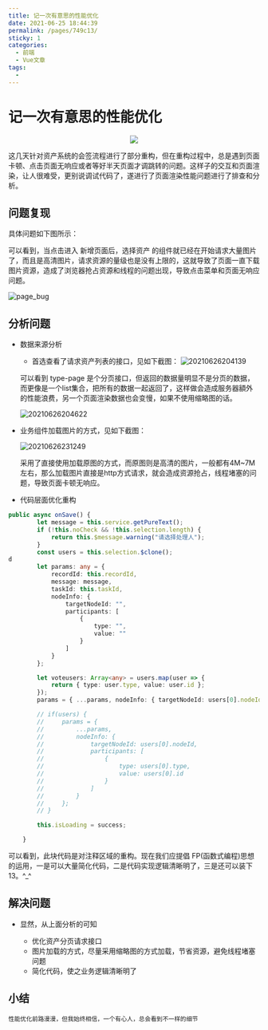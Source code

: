```yaml
---
title: 记一次有意思的性能优化
date: 2021-06-25 18:44:39
permalink: /pages/749c13/
sticky: 1
categories:
  - 前端
  - Vue文章
tags:
  - 
---
```


# 记一次有意思的性能优化

<p align="center">
  <img src="https://cdn.jsdelivr.net/gh/whf605319646/image_store/assets/blog/20210625233857.png">
</p>

这几天针对资产系统的会签流程进行了部分重构，但在重构过程中，总是遇到页面卡顿、点击页面无响应或者等好半天页面才调跳转的问题。这样子的交互和页面渲染，让人很难受，更别说调试代码了，遂进行了页面渲染性能问题进行了排查和分析。

<!-- more -->

## 问题复现

具体问题如下图所示：

可以看到，当点击进入 新增页面后，选择资产 的组件就已经在开始请求大量图片了，而且是高清图片，请求资源的量级也是没有上限的，这就导致了页面一直下载图片资源，造成了浏览器抢占资源和线程的问题出现，导致点击菜单和页面无响应问题。

![page_bug](https://cdn.jsdelivr.net/gh/whf605319646/image_store/assets/blog/page_bug.gif)


## 分析问题
* 数据来源分析
    - 首选查看了请求资产列表的接口，见如下截图：
    ![20210626204139](https://cdn.jsdelivr.net/gh/whf605319646/image_store/assets/blog/20210626204139.png)

    可以看到 type-page 是个分页接口，但返回的数据量明显不是分页的数据，而更像是一个list集合，把所有的数据一起返回了，这样做会造成服务器額外的性能浪费，另一个页面渲染数据也会变慢，如果不使用缩略图的话。

    ![20210626204622](https://cdn.jsdelivr.net/gh/whf605319646/image_store/assets/blog/20210626204622.png)

* 业务组件加载图片的方式，见如下截图：

    ![20210626231249](https://cdn.jsdelivr.net/gh/whf605319646/image_store/assets/blog/20210626231249.png)

    采用了直接使用加载原图的方式，而原图则是高清的图片，一般都有4M~7M左右，那么加载图片直接是http方式请求，就会造成资源抢占，线程堵塞的问题，导致页面卡顿无响应。

* 代码层面优化重构

```ts
public async onSave() {
        let message = this.service.getPureText();
        if (!this.noCheck && !this.selection.length) {
            return this.$message.warning("请选择处理人");
        }
        const users = this.selection.$clone();
d
        let params: any = {
            recordId: this.recordId,
            message: message,
            taskId: this.taskId,
            nodeInfo: {
                targetNodeId: "",
                participants: [
                    {
                        type: "",
                        value: ""
                    }
                ]
            }
        };

        let voteusers: Array<any> = users.map(user => {
            return { type: user.type, value: user.id };
        });
        params = { ...params, nodeInfo: { targetNodeId: users[0].nodeId, participants: voteusers }};

        // if(users) {
        //     params = {
        //         ...params,
        //         nodeInfo: {
        //             targetNodeId: users[0].nodeId,
        //             participants: [
        //                 {
        //                     type: users[0].type,
        //                     value: users[0].id
        //                 }
        //             ]
        //         }
        //     };
        // }

        this.isLoading = success;

    }
```

可以看到，此块代码是对注释区域的重构。现在我们应提倡 FP(函数式编程)思想的运用，一是可以大量简化代码，二是代码实现逻辑清晰明了，三是还可以装下13。^_^

## 解决问题

* 显然，从上面分析的可知

    - 优化资产分页请求接口
    - 图片加载的方式，尽量采用缩略图的方式加载，节省资源，避免线程堵塞问题
    - 简化代码，使之业务逻辑清晰明了

## 小结

    性能优化前路漫漫，但我始终相信，一个有心人，总会看到不一样的细节